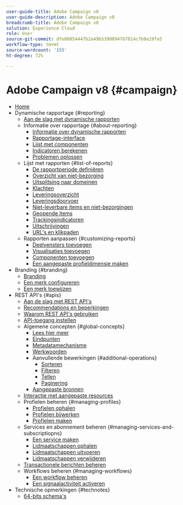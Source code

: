 ```yaml
---
user-guide-title: Adobe Campaign v8
user-guide-description: Adobe Campaign v8
breadcrumb-title: Adobe Campaign v8
solution: Experience Cloud
role: User
source-git-commit: dfe80854447b2a49b53908947b7814c7b8e29fa5
workflow-type: tm+mt
source-wordcount: '155'
ht-degree: 72%

---
```


# Adobe Campaign v8 {#campaign}

+ [Home](campaign-standard-migration-home.md)
+ Dynamische rapportage {#reporting}
   + [Aan de slag met dynamische rapporten](reporting/get-started-reporting.md)
   + Informatie over rapportage {#about-reporting}
      + [Informatie over dynamische rapporten](reporting/about-dynamic-reports.md)
      + [Rapportage-interface](reporting/reporting-interface.md)
      + [Lijst met componenten](reporting/list-of-components.md)
      + [Indicatoren berekenen](reporting/indicator-calculation.md)
      + [Problemen oplossen](reporting/troubleshooting.md)
   + Lijst met rapporten {#list-of-reports}
      + [De rapportperiode definiëren](reporting/defining-the-report-period.md)
      + [Overzicht van niet-bezorging](reporting/bounce-summary.md)
      + [Uitsplitsing naar domeinen](reporting/breakdown-by-domains.md)
      + [Klachten](reporting/complaints.md)
      + [Leveringsoverzicht](reporting/delivery-summary.md)
      + [Leveringsdoorvoer](reporting/delivery-throughput.md)
      + [Niet-leverbare items en niet-bezorgingen](reporting/non-deliverables-and-bounces.md)
      + [Geopende items](reporting/opens.md)
      + [Trackingsindicatoren](reporting/tracking-indicators.md)
      + [Uitschrijvingen](reporting/unsubscriptions.md)
      + [URL&#39;s en klikpaden](reporting/urls-and-click-streams.md)
   + Rapporten aanpassen {#customizing-reports}
      + [Deelvensters toevoegen](reporting/adding-panels.md)
      + [Visualisaties toevoegen](reporting/adding-visualizations.md)
      + [Componenten toevoegen](reporting/adding-components.md)
      + [Een aangepaste profieldimensie maken](reporting/creating-a-custom-profile-dimension.md)
+ Branding {#branding}
   + [Branding](branding/branding-gs.md)
   + [Een merk configureren](branding/branding-configure.md)
   + [Een merk toewijzen](branding/branding-assign.md)
+ REST API&#39;s {#apis}
   + [Aan de slag met REST API&#39;s](api/get-started-apis.md)
   + [Recommendations en beperkingen](api/limitations.md)
   + [Waarom REST API&#39;s gebruiken](api/why-using-campaign-standard-apis.md)
   + [API-toegang instellen](api/setting-up-api-access.md)
   + Algemene concepten {#global-concepts}
      + [Lees hier meer](api/must-read.md)
      + [Eindpunten](api/endpoints.md)
      + [Metadatamechanisme](api/metadata-mechanism.md)
      + [Werkwoorden](api/verbs.md)
      + Aanvullende bewerkingen {#additional-operations}
         + [Sorteren](api/sorting.md)
         + [Filteren](api/filtering.md)
         + [Tellen](api/counting.md)
         + [Paginering](api/pagination.md)
      + [Aangepaste bronnen](api/custom-resources.md)
   + [Interactie met aangepaste resources](api/interacting-with-custom-resources.md)
   + Profielen beheren {#managing-profiles}
      + [Profielen ophalen](api/retrieving-profiles.md)
      + [Profielen bijwerken](api/updating-profiles.md)
      + [Profielen maken](api/creating-profiles-api.md)
   + Services en abonnement beheren {#managing-services-and-subscriptiopns}
      + [Een service maken](api/creating-a-service.md)
      + [Lidmaatschappen ophalen](api/retrieving-subscriptions.md)
      + [Lidmaatschappen uitvoeren](api/perform-subscriptions.md)
      + [Lidmaatschappen verwijderen](api/deleting-subscriptions.md)
   + [Transactionele berichten beheren](api/managing-transactional-messages.md)
   + Workflows beheren {#managing-workflows}
      + [Een workflow beheren](api/controlling-a-workflow.md)
      + [Een signaalactiviteit activeren](api/triggering-a-signal-activity.md)
+ Technische opmerkingen {#technotes}
   + [64-bits schema&#39;s](technotes/64-bit-tables.md)

